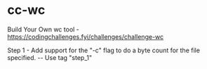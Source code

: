 # cc-wc
Build Your Own wc tool - https://codingchallenges.fyi/challenges/challenge-wc

Step 1 - Add support for the "-c" flag to do a byte count for the file specified. -- Use tag "step_1"
